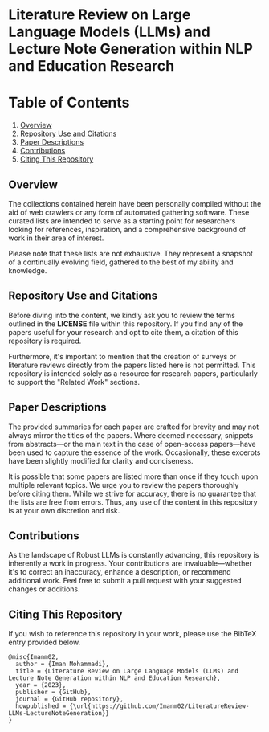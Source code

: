 # Literature Review on Large Language Models (LLMs) and Lecture Note Generation within NLP and Education Research

# Table of Contents
1. [Overview](#overview)
2. [Repository Use and Citations](#repository-use-and-citations)
3. [Paper Descriptions](#paper-descriptions)
4. [Contributions](#contributions)
5. [Citing This Repository](#citing-this-repository)


## Overview

The collections contained herein have been personally compiled without the aid of web crawlers or any form of automated gathering software. These curated lists are intended to serve as a starting point for researchers looking for references, inspiration, and a comprehensive background of work in their area of interest.

Please note that these lists are not exhaustive. They represent a snapshot of a continually evolving field, gathered to the best of my ability and knowledge.

## Repository Use and Citations

Before diving into the content, we kindly ask you to review the terms outlined in the **LICENSE** file within this repository. If you find any of the papers useful for your research and opt to cite them, a citation of this repository is required. 

Furthermore, it's important to mention that the creation of surveys or literature reviews directly from the papers listed here is not permitted. This repository is intended solely as a resource for research papers, particularly to support the "Related Work" sections.

## Paper Descriptions

The provided summaries for each paper are crafted for brevity and may not always mirror the titles of the papers. Where deemed necessary, snippets from abstracts—or the main text in the case of open-access papers—have been used to capture the essence of the work. Occasionally, these excerpts have been slightly modified for clarity and conciseness.

It is possible that some papers are listed more than once if they touch upon multiple relevant topics. We urge you to review the papers thoroughly before citing them. While we strive for accuracy, there is no guarantee that the lists are free from errors. Thus, any use of the content in this repository is at your own discretion and risk.

## Contributions

As the landscape of Robust LLMs is constantly advancing, this repository is inherently a work in progress. Your contributions are invaluable—whether it's to correct an inaccuracy, enhance a description, or recommend additional work. Feel free to submit a pull request with your suggested changes or additions.

## Citing This Repository

If you wish to reference this repository in your work, please use the BibTeX entry provided below.

```
@misc{Imanm02,
  author = {Iman Mohammadi},
  title = {Literature Review on Large Language Models (LLMs) and Lecture Note Generation within NLP and Education Research},
  year = {2023},
  publisher = {GitHub},
  journal = {GitHub repository},
  howpublished = {\url{https://github.com/Imanm02/LiteratureReview-LLMs-LectureNoteGeneration}}
}
```
